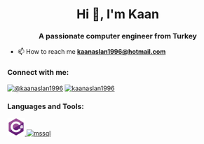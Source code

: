 <h1 align="center">Hi 👋, I'm Kaan</h1>
<h3 align="center">A passionate computer engineer from Turkey</h3>

- 📫 How to reach me **kaanaslan1996@hotmail.com**

<h3 align="left">Connect with me:</h3>
<p align="left">
<a href="https://medium.com/@kaanaslan1996" target="blank"><img align="center" src="https://raw.githubusercontent.com/rahuldkjain/github-profile-readme-generator/master/src/images/icons/Social/medium.svg" alt="@kaanaslan1996" height="30" width="40" /></a>
<a href="https://www.hackerrank.com/kaanaslan1996" target="blank"><img align="center" src="https://raw.githubusercontent.com/rahuldkjain/github-profile-readme-generator/master/src/images/icons/Social/hackerrank.svg" alt="kaanaslan1996" height="30" width="40" /></a>
</p>

<h3 align="left">Languages and Tools:</h3>
<p align="left"> <a href="https://www.w3schools.com/cs/" target="_blank" rel="noreferrer"> <img src="https://raw.githubusercontent.com/devicons/devicon/master/icons/csharp/csharp-original.svg" alt="csharp" width="40" height="40"/> </a> <a href="https://www.microsoft.com/en-us/sql-server" target="_blank" rel="noreferrer"> <img src="https://www.svgrepo.com/show/303229/microsoft-sql-server-logo.svg" alt="mssql" width="40" height="40"/> </a> </p>


